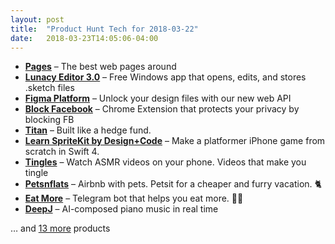 ```yaml
---
layout: post
title:  "Product Hunt Tech for 2018-03-22"
date:   2018-03-23T14:05:06-04:00
---
```


* **[Pages](https://www.producthunt.com/posts/pages?utm_campaign=producthunt-api&utm_medium=api&utm_source=Application%3A+Daily+Digest+RSS+%28ID%3A+3202%29)** – The best web pages around
* **[Lunacy Editor 3.0](https://www.producthunt.com/posts/lunacy-editor-3-0?utm_campaign=producthunt-api&utm_medium=api&utm_source=Application%3A+Daily+Digest+RSS+%28ID%3A+3202%29)** – Free Windows app that opens, edits, and stores .sketch files
* **[Figma Platform](https://www.producthunt.com/posts/figma-platform?utm_campaign=producthunt-api&utm_medium=api&utm_source=Application%3A+Daily+Digest+RSS+%28ID%3A+3202%29)** – Unlock your design files with our new web API
* **[Block Facebook](https://www.producthunt.com/posts/block-facebook?utm_campaign=producthunt-api&utm_medium=api&utm_source=Application%3A+Daily+Digest+RSS+%28ID%3A+3202%29)** – Chrome Extension that protects your privacy by blocking FB
* **[Titan](https://www.producthunt.com/posts/titan-3?utm_campaign=producthunt-api&utm_medium=api&utm_source=Application%3A+Daily+Digest+RSS+%28ID%3A+3202%29)** – Built like a hedge fund.
* **[Learn SpriteKit by Design+Code](https://www.producthunt.com/posts/learn-spritekit-by-design-code?utm_campaign=producthunt-api&utm_medium=api&utm_source=Application%3A+Daily+Digest+RSS+%28ID%3A+3202%29)** – Make a platformer iPhone game from scratch in Swift 4.
* **[Tingles](https://www.producthunt.com/posts/tingles-2?utm_campaign=producthunt-api&utm_medium=api&utm_source=Application%3A+Daily+Digest+RSS+%28ID%3A+3202%29)** – Watch ASMR videos on your phone. Videos that make you tingle
* **[Petsnflats](https://www.producthunt.com/posts/petsnflats?utm_campaign=producthunt-api&utm_medium=api&utm_source=Application%3A+Daily+Digest+RSS+%28ID%3A+3202%29)** – Airbnb with pets. Petsit for a cheaper and furry vacation. 🐈
* **[Eat More](https://www.producthunt.com/posts/eat-more?utm_campaign=producthunt-api&utm_medium=api&utm_source=Application%3A+Daily+Digest+RSS+%28ID%3A+3202%29)** – Telegram bot that helps you eat more. 🍩💪
* **[DeepJ](https://www.producthunt.com/posts/deepj?utm_campaign=producthunt-api&utm_medium=api&utm_source=Application%3A+Daily+Digest+RSS+%28ID%3A+3202%29)** – AI-composed piano music in real time

… and [13 more](https://www.producthunt.com/tech) products